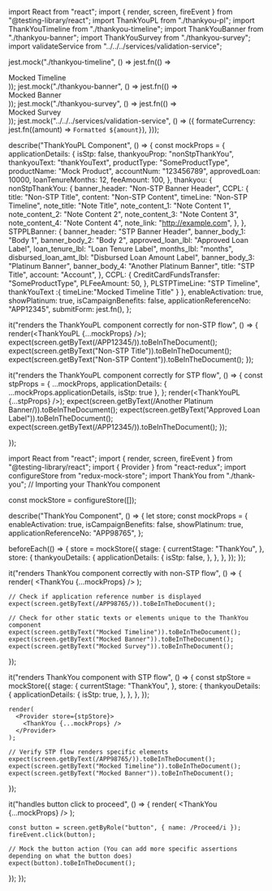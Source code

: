 import React from "react";
import { render, screen, fireEvent } from "@testing-library/react";
import ThankYouPL from "./thankyou-pl";
import ThankYouTimeline from "./thankyou-timeline";
import ThankYouBanner from "./thankyou-banner";
import ThankYouSurvey from "./thankyou-survey";
import validateService from "../../../services/validation-service";

jest.mock("./thankyou-timeline", () => jest.fn(() => <div>Mocked Timeline</div>));
jest.mock("./thankyou-banner", () => jest.fn(() => <div>Mocked Banner</div>));
jest.mock("./thankyou-survey", () => jest.fn(() => <div>Mocked Survey</div>));
jest.mock("../../../services/validation-service", () => ({
  formateCurrency: jest.fn((amount) => `Formatted ${amount}`),
}));

describe("ThankYouPL Component", () => {
  const mockProps = {
    applicationDetails: {
      isStp: false,
      thankyouProp: "nonStpThankYou",
      thankyouText: "thankYouText",
      productType: "SomeProductType",
      productName: "Mock Product",
      accountNum: "123456789",
      approvedLoan: 10000,
      loanTenureMonths: 12,
      feeAmount: 100,
    },
    thankyou: {
      nonStpThankYou: {
        banner_header: "Non-STP Banner Header",
        CCPL: {
          title: "Non-STP Title",
          content: "Non-STP Content",
          timeLine: "Non-STP Timeline",
          note_title: "Note Title",
          note_content_1: "Note Content 1",
          note_content_2: "Note Content 2",
          note_content_3: "Note Content 3",
          note_content_4: "Note Content 4",
          note_link: "http://example.com",
        },
      },
      STPPLBanner: {
        banner_header: "STP Banner Header",
        banner_body_1: "Body 1",
        banner_body_2: "Body 2",
        approved_loan_lbl: "Approved Loan Label",
        loan_tenure_lbl: "Loan Tenure Label",
        months_lbl: "months",
        disbursed_loan_amt_lbl: "Disbursed Loan Amount Label",
        banner_body_3: "Platinum Banner",
        banner_body_4: "Another Platinum Banner",
        title: "STP Title",
        account: "Account",
      },
      CCPL: {
        CreditCardFundsTransfer: "SomeProductType",
        PLFeeAmount: 50,
      },
      PLSTPTimeLine: "STP Timeline",
      thankYouText :{
        timeLine:"Mocked Timeline Title"
      }
    },
    enableActivation: true,
    showPlatinum: true,
    isCampaignBenefits: false,
    applicationReferenceNo: "APP12345",
    submitForm: jest.fn(),
  };

  it("renders the ThankYouPL component correctly for non-STP flow", () => {
    render(<ThankYouPL {...mockProps} />);
    expect(screen.getByText(/APP12345/)).toBeInTheDocument();
    expect(screen.getByText("Non-STP Title")).toBeInTheDocument();
    expect(screen.getByText("Non-STP Content")).toBeInTheDocument();
  });

  it("renders the ThankYouPL component correctly for STP flow", () => {
    const stpProps = {
      ...mockProps,
      applicationDetails: { ...mockProps.applicationDetails, isStp: true },
    };
    render(<ThankYouPL {...stpProps} />);
    expect(screen.getByText(/Another Platinum Banner/)).toBeInTheDocument();
    expect(screen.getByText("Approved Loan Label")).toBeInTheDocument();
    expect(screen.getByText(/APP12345/)).toBeInTheDocument();
  });

 
});

import React from "react";
import { render, screen, fireEvent } from "@testing-library/react";
import { Provider } from "react-redux";
import configureStore from "redux-mock-store";
import ThankYou from "./thank-you"; // Importing your ThankYou component

const mockStore = configureStore([]);

describe("ThankYou Component", () => {
  let store;
  const mockProps = {
    enableActivation: true,
    isCampaignBenefits: false,
    showPlatinum: true,
    applicationReferenceNo: "APP98765",
  };

  beforeEach(() => {
    store = mockStore({
      stage: {
        currentStage: "ThankYou",
      },
      store: {
        thankyouDetails: {
          applicationDetails: {
            isStp: false,
          },
        },
      },
    });
  });

  it("renders ThankYou component correctly with non-STP flow", () => {
    render(
      <Provider store={store}>
        <ThankYou {...mockProps} />
      </Provider>
    );

    // Check if application reference number is displayed
    expect(screen.getByText(/APP98765/)).toBeInTheDocument();

    // Check for other static texts or elements unique to the ThankYou component
    expect(screen.getByText("Mocked Timeline")).toBeInTheDocument();
    expect(screen.getByText("Mocked Banner")).toBeInTheDocument();
    expect(screen.getByText("Mocked Survey")).toBeInTheDocument();
  });

  it("renders ThankYou component with STP flow", () => {
    const stpStore = mockStore({
      stage: {
        currentStage: "ThankYou",
      },
      store: {
        thankyouDetails: {
          applicationDetails: {
            isStp: true,
          },
        },
      },
    });

    render(
      <Provider store={stpStore}>
        <ThankYou {...mockProps} />
      </Provider>
    );

    // Verify STP flow renders specific elements
    expect(screen.getByText(/APP98765/)).toBeInTheDocument();
    expect(screen.getByText("Mocked Timeline")).toBeInTheDocument();
    expect(screen.getByText("Mocked Banner")).toBeInTheDocument();
  });

  it("handles button click to proceed", () => {
    render(
      <Provider store={store}>
        <ThankYou {...mockProps} />
      </Provider>
    );

    const button = screen.getByRole("button", { name: /Proceed/i });
    fireEvent.click(button);

    // Mock the button action (You can add more specific assertions depending on what the button does)
    expect(button).toBeInTheDocument();
  });
});

